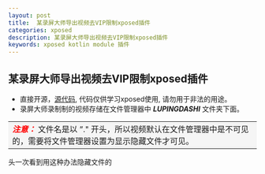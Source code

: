 ```yaml
---
layout: post
title:  某录屏大师导出视频去VIP限制xposed插件
categories: xposed
description: 某录屏大师导出视频去VIP限制xposed插件
keywords: xposed kotlin module 插件 
---
```



## 某录屏大师导出视频去VIP限制xposed插件
- 直接开源，[源代码](https://github.com/xiajun325/exposedModuleDemo), 代码仅供学习xposed使用, 请勿用于非法的用途。
- 录屏大师录制制的视频存储在文件管理器中 ***LUPINGDASHI*** 文件夹下面。  

<table><tr><td bgcolor=#f5f5f5> <font color=#ff0000><i><b>注意：</font> </i></b>文件名是以 ”." 开头，所以视频默认在文件管理器中是不可见的，需要将文件管理器设置为显示隐藏文件才可见。</td></tr></table>
头一次看到用这种办法隐藏文件的


    
        
        
        
        
        
       
       
       
  







